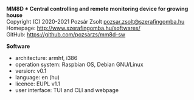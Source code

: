 **MM8D * Central controlling and remote monitoring device for growing house**  
Copyright (C) 2020-2021 Pozsár Zsolt <pozsar.zsolt@szerafingomba.hu>  
Homepage: <http://www.szerafingomba.hu/softwares/>  
GitHub: <https://github.com/pozsarzs/mm8d-sw>

**Software**

 - architecture:       armhf, i386
 - operation system:   Raspbian OS, Debian GNU/Linux
 - version:            v0.1
 - language:           en (hu)
 - licence:            EUPL v1.1
 - user interface:     TUI and CLI and webpage
